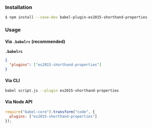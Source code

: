 ### Installation

```sh
$ npm install --save-dev babel-plugin-es2015-shorthand-properties
```

### Usage

#### Via `.babelrc` (recommended)

**`.babelrc`**

```json
{
  "plugins": ["es2015-shorthand-properties"]
}
```

#### Via CLI

```sh
babel script.js --plugin es2015-shorthand-properties
```

#### Via Node API

```js
require("babel-core").transform("code", {
  plugins: ["es2015-shorthand-properties"]
});
```
